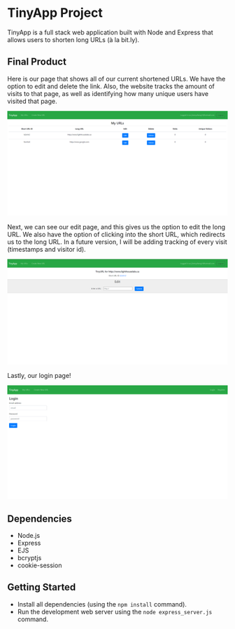 # TinyApp Project

TinyApp is a full stack web application built with Node and Express that allows users to shorten long URLs (à la bit.ly).

## Final Product

Here is our page that shows all of our current shortened URLs. We have the option to edit and delete the link. Also, the website tracks the amount of visits to that page, as well as identifying how many unique users have visited that page.

<img src="./images/homepage.png" alt="Homepage" title="Homepage">

Next, we can see our edit page, and this gives us the option to edit the long URL. We also have the option of clicking into the short URL, which redirects us to the long URL. In a future version, I will be adding tracking of every visit (timestamps and visitor id).

<img src="./images/editpage.png" alt="Homepage" title="Homepage">

Lastly, our login page!

<img src="./images/login.png" alt="Homepage" title="Homepage">

## Dependencies

- Node.js
- Express
- EJS
- bcryptjs
- cookie-session

## Getting Started

- Install all dependencies (using the `npm install` command).
- Run the development web server using the `node express_server.js` command.
